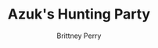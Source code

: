 ---
title: Azuk's Hunting Party
Layout: module

author: Brittney Perry
reviewer: 
# "friday" "friday night" "saturday" "saturday morning" "saturday early afternoon" "saturday early evening" "saturday night" "reaction" "tavern setup" "townsfolk" "randoms"

schedule: saturday
weight: 
plotline: Gnoll- Optional
requirements: 

description: Azuk, the Orc, has scouted the area and knows where there are gnoll "camps". He leaves a list of camps in the hall for him and the adventurers to work from. 

synopsis: |
  ...
  Harvesting teeth can be done on a three count, once per gnoll. The NPC will give one tooth per spawn. If the NPC doesn't have any teeth to give out, they can say 'Failed, Broken.'
  ...
  Azuk, the muscle of GMG, has scouted the area and has found several gnoll "camps". These camps are scattered around the whole of Boulderton. Azuk has made a list, detailing where each camp is, and has left it in the hall with these instructions- If the adventurers wish to clear out a gnoll camp, Azuk will pay 20 leaves per gnoll camp cleared. Any treasure found while clearing out the camp can be kept. If you clear out a camp, cross out and then sign under the camp cleared.

  Azuk will come in periodically to check the list, pay out anything outstanding, mark off his progress, and then leave to return to hunting. 
    
outcomes: The adventurers decide to help clear out the gnoll camps, or not

number_of_cast_members: 1-4
Roles: 
  - Azuk the Orc
  - Gnoll Glutton (faction level 2, 3 spawns per PC)

props: 
makeup: 
treasure: Gnoll Teeth 
magic_items:
  - 
    name: 
    description:  
    duration: 
    effects: 
      - 

rumors: 

hook: 
scenes: 
  - 
    oog: 
    ig: 
    flee_point: 

non_standard_effects: 
rules_clarifications: 
craftsman_information: 
transformations: 
running_notes: 


---